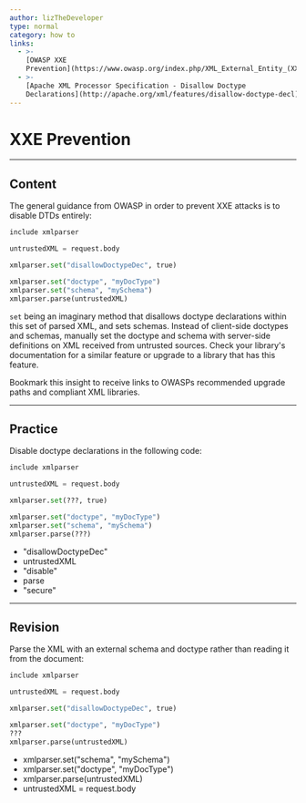 ```yaml
---
author: lizTheDeveloper
type: normal
category: how to
links:
  - >-
    [OWASP XXE
    Prevention](https://www.owasp.org/index.php/XML_External_Entity_(XXE)_Prevention_Cheat_Sheet){website}
  - >-
    [Apache XML Processor Specification - Disallow Doctype
    Declarations](http://apache.org/xml/features/disallow-doctype-decl){website}
---
```


# XXE Prevention


---

## Content

The general guidance from OWASP in order to prevent XXE attacks is to disable DTDs entirely:

```python
include xmlparser

untrustedXML = request.body

xmlparser.set("disallowDoctypeDec", true)

xmlparser.set("doctype", "myDocType")
xmlparser.set("schema", "mySchema")
xmlparser.parse(untrustedXML)
```

`set` being an imaginary method that disallows doctype declarations within this set of parsed XML, and sets schemas. Instead of client-side doctypes and schemas, manually set the doctype and schema with server-side definitions on XML received from untrusted sources. Check your library's documentation for a similar feature or upgrade to a library that has this feature.

Bookmark this insight to receive links to OWASPs recommended upgrade paths and compliant XML libraries.


---

## Practice

Disable doctype declarations in the following code:

```python
include xmlparser

untrustedXML = request.body

xmlparser.set(???, true)

xmlparser.set("doctype", "myDocType")
xmlparser.set("schema", "mySchema")
xmlparser.parse(???)
```

* "disallowDoctypeDec"
* untrustedXML
* "disable"
* parse
* "secure"


---

## Revision

Parse the XML with an external schema and doctype rather than reading it from the document:

```python
include xmlparser

untrustedXML = request.body

xmlparser.set("disallowDoctypeDec", true)

xmlparser.set("doctype", "myDocType")
???
xmlparser.parse(untrustedXML)
```

* xmlparser.set("schema", "mySchema")
* xmlparser.set("doctype", "myDocType")
* xmlparser.parse(untrustedXML)
* untrustedXML = request.body
 
